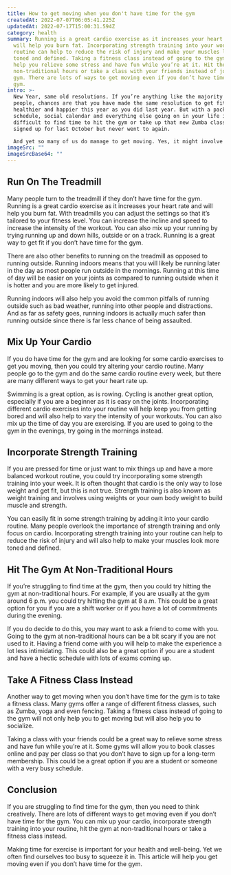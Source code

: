 ```yaml
---
title: How to get moving when you don't have time for the gym
createdAt: 2022-07-07T06:05:41.225Z
updatedAt: 2022-07-17T15:00:31.594Z
category: health
summary: Running is a great cardio exercise as it increases your heart rate and
  will help you burn fat. Incorporating strength training into your workout
  routine can help to reduce the risk of injury and make your muscles look more
  toned and defined. Taking a fitness class instead of going to the gym could
  help you relieve some stress and have fun while you’re at it. Hit the gym at
  non-traditional hours or take a class with your friends instead of joining a
  gym. There are lots of ways to get moving even if you don’t have time for the
  gym.
intro: >-
  New Year, same old resolutions. If you’re anything like the majority of
  people, chances are that you have made the same resolution to get fitter,
  healthier and happier this year as you did last year. But with a packed work
  schedule, social calendar and everything else going on in your life it can be
  difficult to find time to hit the gym or take up that new Zumba class you
  signed up for last October but never went to again.

  And yet so many of us do manage to get moving. Yes, it might involve setting your alarm an hour earlier than usual, waking up on Saturday morning instead of Friday night and putting in some serious dedication — but it is possible. So if you’re struggling to find time for the gym here are some creative ways how you can get moving when you don’t have time for the gym:
imageSrc: ""
imageSrcBase64: ""
---
```


## Run On The Treadmill

Many people turn to the treadmill if they don’t have time for the gym. Running is a great cardio exercise as it increases your heart rate and will help you burn fat. With treadmills you can adjust the settings so that it’s tailored to your fitness level. You can increase the incline and speed to increase the intensity of the workout. You can also mix up your running by trying running up and down hills, outside or on a track. Running is a great way to get fit if you don’t have time for the gym.

There are also other benefits to running on the treadmill as opposed to running outside. Running indoors means that you will likely be running later in the day as most people run outside in the mornings. Running at this time of day will be easier on your joints as compared to running outside when it is hotter and you are more likely to get injured.

Running indoors will also help you avoid the common pitfalls of running outside such as bad weather, running into other people and distractions. And as far as safety goes, running indoors is actually much safer than running outside since there is far less chance of being assaulted.

## Mix Up Your Cardio

If you do have time for the gym and are looking for some cardio exercises to get you moving, then you could try altering your cardio routine. Many people go to the gym and do the same cardio routine every week, but there are many different ways to get your heart rate up.

Swimming is a great option, as is rowing. Cycling is another great option, especially if you are a beginner as it is easy on the joints. Incorporating different cardio exercises into your routine will help keep you from getting bored and will also help to vary the intensity of your workouts. You can also mix up the time of day you are exercising. If you are used to going to the gym in the evenings, try going in the mornings instead.

## Incorporate Strength Training

If you are pressed for time or just want to mix things up and have a more balanced workout routine, you could try incorporating some strength training into your week. It is often thought that cardio is the only way to lose weight and get fit, but this is not true. Strength training is also known as weight training and involves using weights or your own body weight to build muscle and strength.

You can easily fit in some strength training by adding it into your cardio routine. Many people overlook the importance of strength training and only focus on cardio. Incorporating strength training into your routine can help to reduce the risk of injury and will also help to make your muscles look more toned and defined.

## Hit The Gym At Non-Traditional Hours

If you’re struggling to find time at the gym, then you could try hitting the gym at non-traditional hours. For example, if you are usually at the gym around 6 p.m. you could try hitting the gym at 8 a.m. This could be a great option for you if you are a shift worker or if you have a lot of commitments during the evening.

If you do decide to do this, you may want to ask a friend to come with you. Going to the gym at non-traditional hours can be a bit scary if you are not used to it. Having a friend come with you will help to make the experience a lot less intimidating. This could also be a great option if you are a student and have a hectic schedule with lots of exams coming up.

## Take A Fitness Class Instead

Another way to get moving when you don’t have time for the gym is to take a fitness class. Many gyms offer a range of different fitness classes, such as Zumba, yoga and even fencing. Taking a fitness class instead of going to the gym will not only help you to get moving but will also help you to socialize.

Taking a class with your friends could be a great way to relieve some stress and have fun while you’re at it. Some gyms will allow you to book classes online and pay per class so that you don’t have to sign up for a long-term membership. This could be a great option if you are a student or someone with a very busy schedule.

## Conclusion

If you are struggling to find time for the gym, then you need to think creatively. There are lots of different ways to get moving even if you don’t have time for the gym. You can mix up your cardio, incorporate strength training into your routine, hit the gym at non-traditional hours or take a fitness class instead.

Making time for exercise is important for your health and well-being. Yet we often find ourselves too busy to squeeze it in. This article will help you get moving even if you don’t have time for the gym.
